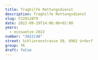 ```yaml
---
title: Traghilfe Rettungsdienst
description: Traghilfe Rettungsdienst
slug: F22012879
date: 2022-09-29T14:06:00+02:00
years:
  - einsaetze-2022
number: "2022|48"
street: Schlierenstrasse 50, 8902 Urdorf
group: TK
draft: false
---
```

